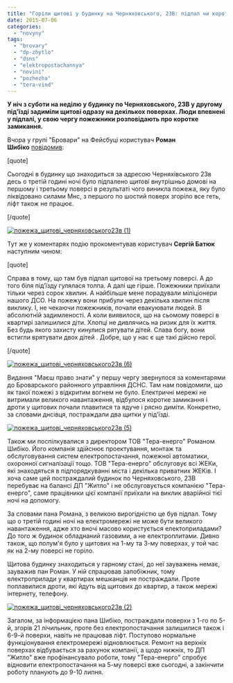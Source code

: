 ```yaml
---
title: "Горіли щитові у будинку на Черняховського, 23В: підпал чи коротке замикання?"
date: 2015-07-06
categories: 
  - "novyny"
tags: 
  - "brovary"
  - "dp-zhytlo"
  - "dsns"
  - "elektropostachannya"
  - "novini"
  - "pozhezha"
  - "tera-vind"
---
```


**У ніч з суботи на неділю у будинку по Черняховського, 23В у другому під'їзді задиміли щитові одразу на декількох поверхах. Люди впевнені у підпалі, у свою чергу пожежники розповідають про коротке замикання.**

Вчора у групі "Бровари" на Фейсбуці користувач **Роман Шибіко** [повідомив](https://www.facebook.com/groups/brovary/permalink/1066656396697659/):

\[quote\]

Сьогодні в будинку що знаходиться за адресою Черняхівського 23в десь о третій годині ночі було підпалено щитові внутрішньо домові на першому і третьому поверсі в результаті чого виникла пожежа, яку було ліквідовано силами Мнс, з першого по шостий поверх згоріло все геть, ліфт також не працює.

\[/quote\]

[![пожежа_щитові_черняховського23в (1)](https://mpz.brovary.org/wp-content/uploads/2015/07/pozhezha_shhytovi_chernyahovskogo23v-1.jpg)](https://mpz.brovary.org/wp-content/uploads/2015/07/pozhezha_shhytovi_chernyahovskogo23v-1.jpg)

Тут же у коментарях подію прокоментував користувач **Сергій Батюк** наступним чином:

\[quote\]

Справа в тому, що там був підпал щитової на третьому поверсі. А до того біля під'їзду гулялася толпа. А далі ще гірше. Пожежники приїхали тільки через сорок хвилин. А найбільше мене порадували міліціонери нашого ДСО. На пожежу вони прибули через декілька хвилин після виклику. І, не чекаючи пожежників, почали евакуювати людей. В абсолютній задимленості. А коли виявилося, що на сьомому поверсі в квартирі залишилися діти. Хлопці не дивлячись на ризик для їх життя. Без будь якого захисту кинулися рятувати дітей. Слава богу, вони встигли врятувати двох дітей . Добре, що у нас є ще такі дійсно герої.

\[/quote\]

[![пожежа_щитові_черняховського23в (6)](https://mpz.brovary.org/wp-content/uploads/2015/07/pozhezha_shhytovi_chernyahovskogo23v-6.jpg)](https://mpz.brovary.org/wp-content/uploads/2015/07/pozhezha_shhytovi_chernyahovskogo23v-6.jpg)

Видання "Маєш право знати" у першу чергу звернулося за коментарями до Броварського районного управління ДСНС. Там нам повідомили, що як такої пожежі з відкритим вогнем не було. Електричні мережі не витримали великого навантаження, відбулося коротке замикання і дроти у щитових почали плавитися та ядуче і рясно диміти. Конкретно, за словами днсівця, постраждали два щитки у під'їзді.

[![пожежа_щитові_черняховського23в (5)](https://mpz.brovary.org/wp-content/uploads/2015/07/pozhezha_shhytovi_chernyahovskogo23v-5.jpg)](https://mpz.brovary.org/wp-content/uploads/2015/07/pozhezha_shhytovi_chernyahovskogo23v-5.jpg)

Також ми поспілкувалися з директором ТОВ "Тера-енерго" Романом Шибіко. Його компанія здійснює проектування, монтаж та обслуговування систем електропостачання, пожежної автоматики, охоронної сигналізації тощо. ТОВ "Тера-енерго" обслуговує всі ЖЕКи, які знаходяться в підпорядкуванні міста і декілька приватних ЖЕКів. І хоча саме цей постраждалий будинок по Черняховського, 23В перебуває на балансі ДП "Житло" і не обслуговується компанією "Тера-енерго", саме працівники цієї компанії приїхали на виклик аварійної тієї ночі на допомогу.

За словами пана Романа, з великою вирогідністю це був підпал. Тому що о третій годині ночі на електромережі не може бути великого навантаження, адже хто вночі масово користується електоприладами? До того ж будинок обладнаний газовими, а не електроплитами. Дивно також, що полум'я було у щитових на 1-му та 3-му поверхах, у той час як на 2-му поверсі не горіло.

Щитова будинку знаходиться у гарному стані, до неї зауважень немає, зауважив пан Роман. У ній спрацював запобіжник, тому електроприлади у квартирах мешканців не постраждали. Проте поплавилися дроти, які йдуть від щитових до квартир, а також мережі інтернету, телефону.

[![пожежа_щитові_черняховського23в (2)](https://mpz.brovary.org/wp-content/uploads/2015/07/pozhezha_shhytovi_chernyahovskogo23v-2.jpg)](https://mpz.brovary.org/wp-content/uploads/2015/07/pozhezha_shhytovi_chernyahovskogo23v-2.jpg)

Загалом, за інформацією пана Шибіко, постраждали поверхи з 1-го по 5-й, згорів 21 лічильник, проте без електропостачання залишилися також і 6-9-й поверхи, навіть не працював ліфт. Поступово нормальне функціонування електромережі відновлюється. Ремонт на верхніх поверхах відбувається за рахунок компанії, а щодо нижніх, то ДП "Житло" вже профінансувало роботи, тому "Тера-енерго" спробує відновити електропостачання на 5-му поверсі вже сьогодні, а закінчити роботу планують до 9-10 липня.
